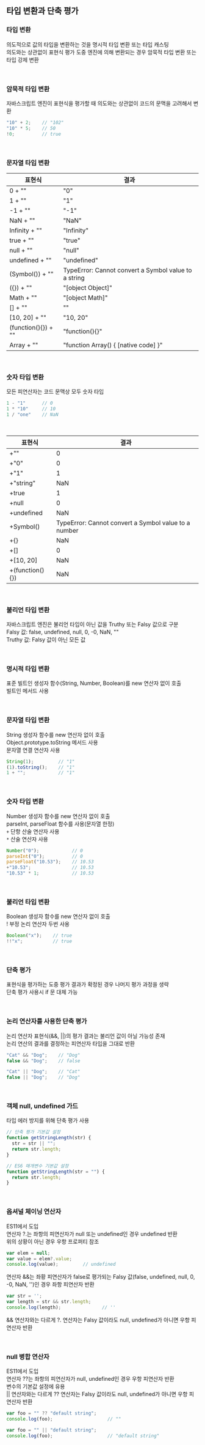 ## 타입 변환과 단축 평가

### 타입 변환
의도적으로 값의 타입을 변환하는 것을 명시적 타입 변환 또는 타입 캐스팅  
의도와는 상관없이 표현식 평가 도중 엔진에 의해 변환되는 경우 암묵적 타입 변환 또는 타입 강제 변환  

<br>

### 암묵적 타입 변환
자바스크립트 엔진이 표현식을 평가할 때 의도와는 상관없이 코드의 문맥을 고려해서 변환  

````javascript
"10" + 2;    // "102"
"10" * 5;    // 50
!0;          // true
````
<br>

### 문자열 타입 변환
| 표현식 | 결과 |
|-|-|
| 0 + "" | "0" |
| 1 + "" | "1" |
| -1 + "" | "-1" |
| NaN + "" | "NaN" |
| Infinity + "" | "Infinity" |
| true + "" | "true" |
| null + "" | "null" |
| undefined + "" | "undefined" |
| (Symbol()) + "" | TypeError: Cannot convert a Symbol value to a string |
| ({}) + "" | "[object Object]" |
| Math + "" | "[object Math]" |
| [] + "" | "" |
| [10, 20] + "" | "10, 20" |
| (function(){}) + "" | "function(){}" |
| Array + "" | "function Array() { [native code] }" |

<br>

### 숫자 타입 변환
모든 피연산자는 코드 문맥상 모두 숫자 타입  

````javascript
1 - "1"      // 0
1 * "10"     // 10
1 / "one"    // NaN
````
<br>

| 표현식 | 결과 |
|-|-|
| +"" | 0 |
| +"0" | 0 |
| +"1" | 1 |
| +"string" | NaN |
| +true | 1 |
| +null | 0 |
| +undefined | NaN |
| +Symbol() | TypeError: Cannot convert a Symbol value to a number |
| +{} | NaN |
| +[] | 0 |
| +[10, 20] | NaN |
| +(function(){}) | NaN |

<br>

### 불리언 타입 변환
자바스크립트 엔진은 불리언 타입이 아닌 값을 Truthy 또는 Falsy 값으로 구분  
Falsy 값: false, undefined, null, 0, -0, NaN, ""  
Truthy 값: Falsy 값이 아닌 모든 값  

<br>

### 명시적 타입 변환
표준 빌트인 생성자 함수(String, Number, Boolean)를 new 연산자 없이 호출  
빌트인 메서드 사용  

<br>

### 문자열 타입 변환
String 생성자 함수를 new 연산자 없이 호출  
Object.prototype.toString 메서드 사용  
문자열 연결 연산자 사용  

````javascript
String(1);         // "1"
(1).toString();    // "1"
1 + "";            // "1"
````

<br>

### 숫자 타입 변환
Number 생성자 함수를 new 연산자 없이 호출  
parseInt, parseFloat 함수를 사용(문자열 한정)  
`+` 단항 산술 연산자 사용  
`*` 산술 연산자 사용  

````javascript
Number("0");            // 0
parseInt("0");          // 0
parseFloat("10.53");    // 10.53
+"10.53";               // 10.53
"10.53" * 1;            // 10.53
````

<br>

### 불리언 타입 변환
Boolean 생성자 함수를 new 연산자 없이 호출  
! 부정 논리 연산자 두번 사용  

````javascript
Boolean("x");    // true
!!"x";           // true
````

<br>

### 단축 평가
표현식을 평가하는 도중 평가 결과가 확정된 경우 나머지 평가 과정을 생략  
단축 평가 사용시 if 문 대체 가능  

<br>

### 논리 연산자를 사용한 단축 평가
논리 연산자 표현식(&&, ||)의 평가 결과는 불리언 값이 아닐 가능성 존재  
논리 연산의 결과를 결정하는 피연산자 타입을 그대로 반환  

````javascript
"Cat" && "Dog";    // "Dog"
false && "Dog";    // false

"Cat" || "Dog";    // "Cat"
false || "Dog";    // "Dog"
````

<br>

### 객체 null, undefined 가드
타입 에러 방지를 위해 단축 평가 사용  

````javascript
// 단축 평가 기본값 설정
function getStringLength(str) {
  str = str || "";
  return str.length;
}

// ES6 매개변수 기본값 설정
function getStringLength(str = "") {
  return str.length;
}
````

<br>

### 옵셔널 체이닝 연산자
ES11에서 도입  
연산자 ?.는 좌항의 피연산자가 null 또는 undefined인 경우 undefined 반환  
위의 상황이 아닌 경우 우항 프로퍼티 참조  

````javascript
var elem = null;
var value = elem?.value;
console.log(value);         // undefined
````

연산자 &&는 좌황 피연산자가 false로 평가되는 Falsy 값(false, undefined, null, 0, -0, NaN, '')인 경우 좌항 피연산자 반환

````javascript
var str = '';
var length = str && str.length;
console.log(length);               // ''
````

&& 연산자와는 다르게 ?. 연산자는 Falsy 값이라도 null, undefined가 아니면 우항 피연산자 반환

<br>

### null 병합 연산자
ES11에서 도입  
연산자 ??는 좌항의 피연산자가 null, undefined인 경우 우항 피연산자 반환  
변수의 기본값 설정에 유용  
|| 연산자와는 다르게 ?? 연산자는 Falsy 값이라도 null, undefined가 아니면 우항 피연산자 반환  

````javascript
var foo = "" ?? "default string";
console.log(foo);                    // ""

var foo = "" || "default string";
console.log(foo);                    // "default string"
````

<br>
